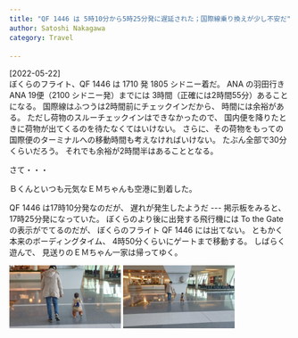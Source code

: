 ```yaml
---
title: "QF 1446 は 5時10分から5時25分発に遅延された；国際線乗り換えが少し不安だ"
author: Satoshi Nakagawa
category: Travel

---
```


[2022-05-22]  
 ぼくらのフライト、QF 1446 は 1710 発
1805 シドニー着だ。
ANA の羽田行き ANA 19便（2100 シドニー発）までには 
3時間（正確には2時間55分）あることになる。
国際線はふつうは2時間前にチェックインだから、
時間には余裕がある。
ただし荷物のスルーチェックインはできなかったので、
国内便を降りたときに荷物が出てくるのを待たなくてはいけない。
さらに、その荷物をもっての国際便のターミナルへの移動時間も考えなければいけない。
たぶん全部で30分くらいだろう。
それでも余裕が2時間半はあることとなる。

 さて・・・

Ｂくんといつも元気なＥＭちゃんも空港に到着した。

 QF 1446 は17時10分発なのだが、
遅れが発生したようだ ---
掲示板をみると、17時25分発になっていた。
ぼくらのより後に出発する飛行機には
To the Gate の表示がでてるのだが、
ぼくらのフライト QF 1446 には出てない。
ともかく本来のボーディングタイム、
4時50分くらいにゲートまで移動する。
しばらく遊んで、
見送りのＥＭちゃん一家は帰ってゆく。

<a href="/pict/2022-05-22-e-em-1.jpg"><img src="/pict/2022-05-22-e-em-1.jpg" alt="" width="200"/></a>
<a href="/pict/2022-05-22-c-em-2.jpg"><img src="/pict/2022-05-22-c-em-2.jpg" alt="" width="200"/></a>

